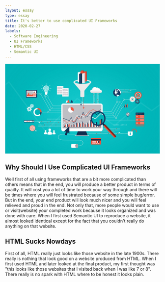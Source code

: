 ```yaml
---
layout: essay
type: essay
title: It's better to use complicated UI Frameworks
date: 2020-02-27
labels:
  - Software Engineering
  - UI Frameworks
  - HTML/CSS
  - Semantic UI
---
```


<img class="ui floated right image" src="/images/ui frameworks.jpeg">

## Why Should I Use Complicated UI Frameworks
Well first of all using frameworks that are a bit more complicated than others means that in the end, you will produce a better product
in terms of quailty. It will cost you a lot of time to work your way through and there will be times where you will feel frustrated because of some simple bug/error. But in the end, your end product will look much nicer and you will feel relieved and proud in the end. Not only that, more people would want to use or visit(website) your completed work because it looks organized and was done with care. When I first used Semantic UI to reproduce a website, it almost looked identical except for the fact that you couldn't really do anything on that website. 

## HTML Sucks Nowdays
First of all, HTML really just looks like those website in the late 1900s. There really is nothing that look good on a website produced from HTML. When I first used HTML and later looked at the final product, my first thought was "this looks like those websites that I visited back when I was like 7 or 8". There really is no spark with HTML where to be honest it looks plain. 
